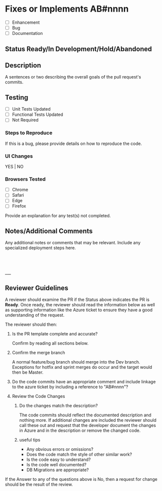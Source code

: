 # Fixes or Implements AB#nnnn

* [ ] Enhancement
* [ ] Bug
* [ ] Documentation

## Status **Ready/In Development/Hold/Abandoned**

## Description

A sentences or two describing the overall goals of the pull request's commits.

## Testing

* [ ] Unit Tests Updated
* [ ] Functional Tests Updated
* [ ] Not Required

### Steps to Reproduce

If this is a bug, please provide details on how to reproduce the code.

### UI Changes

YES | NO

### Browsers Tested

* [ ] Chrome
* [ ] Safari
* [ ] Edge
* [ ] Firefox

Provide an explanation for any test(s) not completed.

## Notes/Additional Comments

Any additional notes or comments that may be relevant.  Include any specialized deployment steps here.  

</br>
</br>
</br>
___
  
## Reviewer Guidelines

A reviewer should examine the PR if the Status above indicates the PR is **Ready**.
Once ready, the reviewer should read the information below as well as supporting information like the Azure ticket to ensure they have a good understanding of the request.

The reviewer should then:

1. Is the PR template complete and accurate?

    Confirm by reading all sections below.

1. Confirm the merge branch

    A normal feature/bug branch should merge into the Dev branch.  Exceptions for hotfix and sprint merges do occur and the target would then be Master.

1. Do the code commits have an appropriate comment and include linkage to the azure ticket by including a reference to "AB#nnnn"?

1. Review the Code Changes

    1. Do the changes match the description?

        The code commits should reflect the documented description and nothing more.  If additional changes are included the reviewer should call these out and request that the developer document the changes in Azure and in the description or remove the changed code.

    1. useful tips

        * Any obvious errors or omissions?
        * Does the code match the style of other similar work?
        * Is the code easy to understand?
        * Is the code well documented?
        * DB Migrations are appropriate?

If the Answer to any of the questions above is No, then a request for change should be the result of the review.
